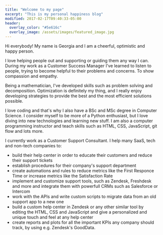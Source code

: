```yaml
---
title: "Welcome to my page"
excerpt: "This is my personal happiness blog"
modified: 2017-02-17T09:40:33-05:00
header:
  overlay_color: "#5e616c"
  overlay_image: /assets/images/featured_image.jpg
---
```


Hi everybody! 
My name is Georgia and I am a cheerful, optimistic and happy person. 

I love helping people out and supporting or guiding them any way I can. During my work as a Customer Success Manager I've learned to listen to people, trying to become helpful to their problems and concerns. To show compassion and empathy.

Being a mathematician, I've developed skills such as problem solving and decomposition. Optimization is definitely my thing, and I really enjoy developing strategies to provide the best and the most efficient solutions possible. 

I love coding and that's why I also have a BSc and MSc degree in Computer Science. I consider myself to be more of a Python enthusiast, but I love diving into new technologies and learning new stuff. I am also a computer programming instructor and teach skills such as HTML, CSS, JavaScript, git flow and lots more. 


I currently work as a Customer Support Consultant. I help many SaaS, tech and non-tech companies to:

+ build their help center in order to educate their customers and reduce their support tickets
+ establish procedures for their company's support department
+ create automations and rules to reduce metrics like the First Responce Time or increase metrics like the Satisfaction Rate
+ implement and customize support tools, such as Zendesk, Freshdesk and more and integrate them with powerfull CRMs such as Salesforce or Intercom
+ work with the APIs and write custom scripts to migrate data from an old support app to a new one
+ build a custom help center in Zendesk or any other similar tool by editing the HTML, CSS and JavaScript and give a personalized and unique touch and feel at any help center
+ create reports and plots for all the important KPIs any company should track, by using e.g. Zendesk's GoodData. 